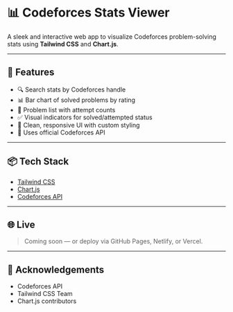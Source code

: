 # 📊 Codeforces Stats Viewer

A sleek and interactive web app to visualize Codeforces problem-solving stats using **Tailwind CSS** and **Chart.js**.

---

## 🚀 Features

- 🔍 Search stats by Codeforces handle
- 📊 Bar chart of solved problems by rating
- 📁 Problem list with attempt counts
- ✅ Visual indicators for solved/attempted status
- 💎 Clean, responsive UI with custom styling
- 🔗 Uses official Codeforces API

---

## 📦 Tech Stack

- [Tailwind CSS](https://tailwindcss.com/)
- [Chart.js](https://www.chartjs.org/)
- [Codeforces API](https://codeforces.com/apiHelp)

---

## 🌐 Live

> Coming soon — or deploy via GitHub Pages, Netlify, or Vercel.

---

## 🙌 Acknowledgements

* Codeforces API
* Tailwind CSS Team
* Chart.js contributors
